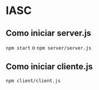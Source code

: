 # IASC

## Como iniciar server.js
`npm start` o `npm server/server.js`

## Como iniciar cliente.js
`npm client/client.js`
